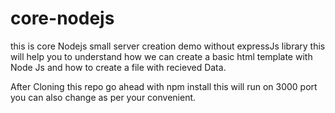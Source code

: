 # core-nodejs
this is core Nodejs small server creation demo without expressJs library
this will help you to understand how we can create a basic html template with Node Js and how to create a file with recieved Data.

After Cloning this repo go ahead with npm install
this will run on 3000 port you can also change as per your convenient.
